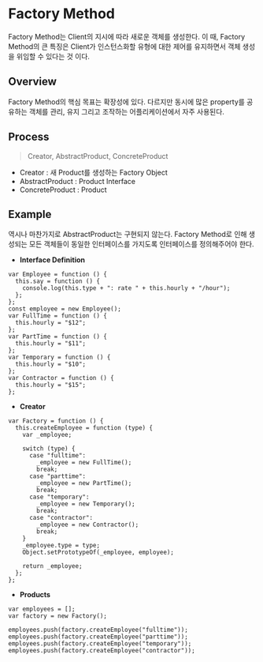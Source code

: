# Factory Method

Factory Method는 Client의 지시에 따라 새로운 객체를 생성한다. 이 때, Factory Method의 큰 특징은 Client가 인스턴스화할 유형에 대한 제어를 유지하면서 객체 생성을 위임할 수 있다는 것 이다.

## Overview

Factory Method의 핵심 목표는 확장성에 있다. 다르지만 동시에 많은 property를 공유하는 객체를 관리, 유지 그리고 조작하는 어플리케이션에서 자주 사용된다.

## Process

> Creator, AbstractProduct, ConcreteProduct

- Creator : 새 Product를 생성하는 Factory Object
- AbstractProduct : Product Interface
- ConcreteProduct : Product

## Example

역시나 마찬가지로 AbstractProduct는 구현되지 않는다. Factory Method로 인해 생성되는 모든 객체들이 동일한 인터페이스를 가지도록 인터페이스를 정의해주어야 한다.

- **Interface Definition**

```tsx
var Employee = function () {
  this.say = function () {
    console.log(this.type + ": rate " + this.hourly + "/hour");
  };
};
const employee = new Employee();
var FullTime = function () {
  this.hourly = "$12";
};
var PartTime = function () {
  this.hourly = "$11";
};
var Temporary = function () {
  this.hourly = "$10";
};
var Contractor = function () {
  this.hourly = "$15";
};
```

- **Creator**

```tsx
var Factory = function () {
  this.createEmployee = function (type) {
    var _employee;

    switch (type) {
      case "fulltime":
        _employee = new FullTime();
        break;
      case "parttime":
        _employee = new PartTime();
        break;
      case "temporary":
        _employee = new Temporary();
        break;
      case "contractor":
        _employee = new Contractor();
        break;
    }
    _employee.type = type;
    Object.setPrototypeOf(_employee, employee);

    return _employee;
  };
};
```

- **Products**

```tsx
var employees = [];
var factory = new Factory();

employees.push(factory.createEmployee("fulltime"));
employees.push(factory.createEmployee("parttime"));
employees.push(factory.createEmployee("temporary"));
employees.push(factory.createEmployee("contractor"));
```

